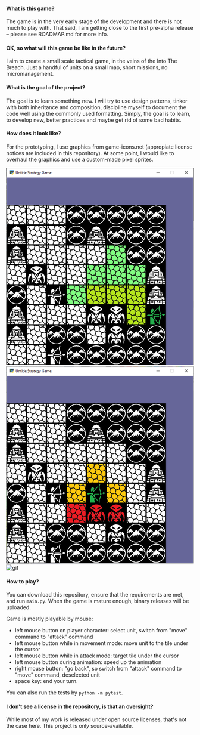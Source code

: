 #### What is this game?

The game is in the very early stage of the development and there is not much to play with. That said, I am getting close to the first pre-alpha release – please see ROADMAP.md for more info.


#### OK, so what will this game be like in the future?

I aim to create a small scale tactical game, in the veins of the Into The Breach. Just a handful of units on a small map, short missions, no micromanagement.


#### What is the goal of the project?

The goal is to learn something new. I will try to use design patterns, tinker with both inheritance and composition, discipline myself to document the code well using the commonly used formatting. Simply, the goal is to learn, to develop new, better practices and maybe get rid of some bad habits.


#### How does it look like?

For the prototyping, I use graphics from game-icons.net (appropiate license notices are included in this repository). At some point, I would like to overhaul the graphics and use a custom-made pixel sprites. 

![player-movement](https://github.com/VedVid/untitled-strategy-game/blob/development/images/1.png)
![player-attack](https://github.com/VedVid/untitled-strategy-game/blob/development/images/2.png)
![gif](https://github.com/VedVid/untitled-strategy-game/blob/development/images/3.gif)


#### How to play?

You can download this repository, ensure that the requirements are met, and run `main.py`. When the game is mature enough, binary releases will be uploaded.  

Game is mostly playable by mouse:
* left mouse button on player character: select unit, switch from "move" command to "attack" command
* left mouse button while in movement mode: move unit to the tile under the cursor
* left mouse button while in attack mode: target tile under the cursor
* left mouse button during animation: speed up the animation
* right mouse button: "go back", so switch from "attack" command to "move" command, deselected unit
* space key: end your turn.

You can also run the tests by `python -m pytest`.


#### I don't see a license in the repository, is that an oversight?

While most of my work is released under open source licenses, that's not the case here. This project is only source-available. 

